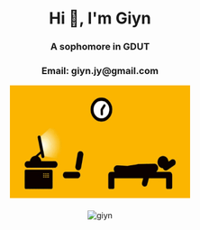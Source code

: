 <h1 align="center">Hi 👋, I'm Giyn</h1>
<h3 align="center">A sophomore in GDUT</h3>
<h3 align="center">Email: giyn.jy@gmail.com</h3>
<div align=center><img width = '320' height ='200' src ="https://github.com/Giyn/Giyn/blob/master/Assets/Work.gif"/></div>
<br>
<div align=center><img align="center" src="https://github-readme-stats.vercel.app/api?username=giyn&show_icons=true&theme=dark" alt="giyn" /></div>
